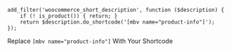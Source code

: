```
add_filter('woocommerce_short_description', function ($description) {
	if (! is_product()) { return; }   
	return $description.do_shortcode('[mbv name="product-info"]');
});
```

Replace ```[mbv name="product-info"]``` With Your Shortcode
